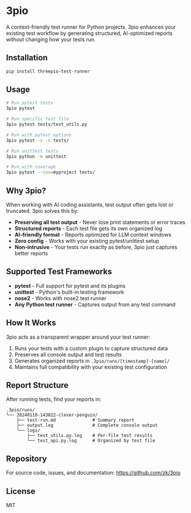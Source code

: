 # 3pio

A context-friendly test runner for Python projects. 3pio enhances your existing test workflow by generating structured, AI-optimized reports without changing how your tests run.

## Installation

```bash
pip install threepio-test-runner
```

## Usage

```bash
# Run pytest tests
3pio pytest

# Run specific test file
3pio pytest tests/test_utils.py

# Run with pytest options
3pio pytest -v -s tests/

# Run unittest tests
3pio python -m unittest

# Run with coverage
3pio pytest --cov=myproject tests/
```

## Why 3pio?

When working with AI coding assistants, test output often gets lost or truncated. 3pio solves this by:

- **Preserving all test output** - Never lose print statements or error traces
- **Structured reports** - Each test file gets its own organized log
- **AI-friendly format** - Reports optimized for LLM context windows
- **Zero config** - Works with your existing pytest/unittest setup
- **Non-intrusive** - Your tests run exactly as before, 3pio just captures better reports

## Supported Test Frameworks

- **pytest** - Full support for pytest and its plugins
- **unittest** - Python's built-in testing framework
- **nose2** - Works with nose2 test runner
- **Any Python test runner** - Captures output from any test command

## How It Works

3pio acts as a transparent wrapper around your test runner:

1. Runs your tests with a custom plugin to capture structured data
2. Preserves all console output and test results
3. Generates organized reports in `.3pio/runs/[timestamp]-[name]/`
4. Maintains full compatibility with your existing test configuration

## Report Structure

After running tests, find your reports in:
```
.3pio/runs/
└── 20240110-143022-clever-penguin/
    ├── test-run.md              # Summary report
    ├── output.log               # Complete console output
    └── logs/
        ├── test_utils.py.log    # Per-file test results
        └── test_api.py.log      # Organized by test file
```

## Repository

For source code, issues, and documentation: https://github.com/zk/3pio

## License

MIT